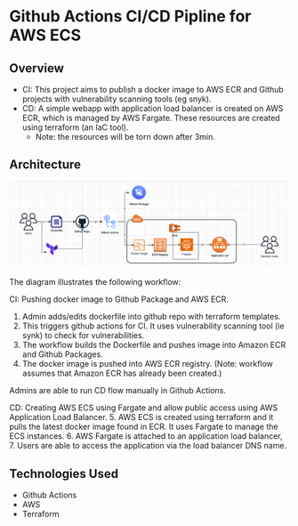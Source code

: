 # Github Actions CI/CD Pipline for AWS ECS

## Overview 
- CI: This project aims to publish a docker image to AWS ECR and Github projects with vulnerability scanning tools (eg snyk).
- CD: A simple webapp with application load balancer is created on AWS ECR, which is managed by AWS Fargate. These resources are created using terraform (an IaC tool).
  - Note: the resources will be torn down after 3min.

## Architecture
<img src="image/architecture.png">

The diagram illustrates the following workflow: 

CI: Pushing docker image to Github Package and AWS ECR. 
1. Admin adds/edits dockerfile into github repo with terraform templates.
2. This triggers github actions for CI. It uses vulnerability scanning tool (ie synk) to check for vulnerabilities. 
3. The workflow builds the Dockerfile and pushes image into Amazon ECR and Github Packages.
4. The docker image is pushed into AWS ECR registry. 
(Note: workflow assumes that Amazon ECR has already been created.) 

Admins are able to run CD flow manually in Github Actions. 

CD: Creating AWS ECS using Fargate and allow public access using AWS Application Load Balancer. 
5. AWS ECS is created using terraform and it pulls the latest docker image found in ECR. It uses Fargate to manage the ECS instances. 
6. AWS Fargate is attached to an application load balancer, 
7. Users are able to access the application via the load balancer DNS name.

## Technologies Used 
- Github Actions
- AWS
- Terraform 